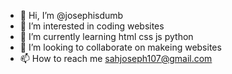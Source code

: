 - 👋 Hi, I’m @josephisdumb
- 👀 I’m interested in coding websites
- 🌱 I’m currently learning html css js python
- 💞️ I’m looking to collaborate on makeing websites
- 📫 How to reach me sahjoseph107@gmail.com

<!---
josephisdumb/josephisdumb is a ✨ special ✨ repository because its `README.md` (this file) appears on your GitHub profile.
You can click the Preview link to take a look at your changes.
--->
